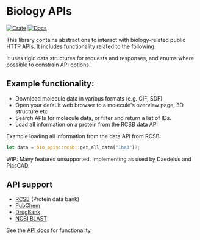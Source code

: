 # Biology APIs

[![Crate](https://img.shields.io/crates/v/bio_apis.svg)](https://crates.io/crates/bio_apis)
[![Docs](https://docs.rs/bio_apis/badge.svg)](https://docs.rs/bio_apis)


This library contains abstractions to interact with biology-related public HTTP APIs. It includes functionality related to the following:

It uses rigid data structures for requests and responses, and enums where possible to constrain API options.

## Example functionality:
  - Download molecule data in various formats (e.g. CIF, SDF)
  - Open your default web browser to a  molecule's overview page, 3D structure etc
  - Search APIs for molecule data, or filter and return a list of IDs.
  - Load all information on a protein from the RCSB data API

Example loading all information from the data API from RCSB:

```rust
let data = bio_apis::rcsb::get_all_data("1ba3")?;
```


WIP: Many features unsupported. Implementing as used by Daedelus and PlasCAD.

## API support
- [RCSB](https://data.rcsb.org/) (Protein data bank)
- [PubChem](https://pubchem.ncbi.nlm.nih.gov/docs/pug-rest)
- [DrugBank](https://docs.drugbank.com/v1/)
- [NCBI BLAST](https://blast.ncbi.nlm.nih.gov/Blast.cgi)


See the [API docs](https://docs.rs/bio_apis) for functionality.